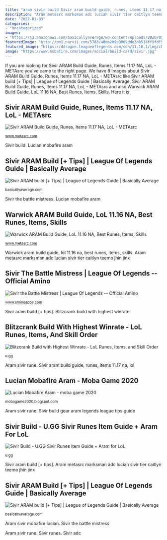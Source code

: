 ```yaml
---
title: "aram sivir build Sivir aram build guide, runes, items 11.17 na, lol"
description: "Aram metasrc marksman adc lucian sivir tier caitlyn teemo jhin jinx"
date: "2022-01-03"
categories:
- "Uncategorized"
images:
- "https://s3.amazonaws.com/basicallyaverage/wp-content/uploads/2020/05/04161504/lethal-tempo-triumph-domination-precision-runes-768x512.jpg"
featuredImage: "http://pm1.narvii.com/5783/48da289b3869dde3b8518ff9fdf57730f456646a_hq.jpg"
featured_image: "https://ddragon.leagueoflegends.com/cdn/11.16.1/img/champion/Volibear.png"
image: "https://www.mobafire.com/images/social/build-card/sivir.jpg"
---
```


If you are looking for Sivir ARAM Build Guide, Runes, Items 11.17 NA, LoL - METAsrc you've came to the right page. We have 8 Images about Sivir ARAM Build Guide, Runes, Items 11.17 NA, LoL - METAsrc like Sivir ARAM build [+ Tips] | League of Legends Guide | Basically Average, Sivir ARAM Build Guide, Runes, Items 11.17 NA, LoL - METAsrc and also Warwick ARAM Build Guide, LoL 11.16 NA, Best Runes, Items, Skills. Here it is:

## Sivir ARAM Build Guide, Runes, Items 11.17 NA, LoL - METAsrc

![Sivir ARAM Build Guide, Runes, Items 11.17 NA, LoL - METAsrc](https://www.metasrc.com/assets/v/3.22.2/images/tags/marksman_icon.png "Sivir adc")

<small>www.metasrc.com</small>

Sivir build. Lucian mobafire aram

## Sivir ARAM Build [+ Tips] | League Of Legends Guide | Basically Average

![Sivir ARAM build [+ Tips] | League of Legends Guide | Basically Average](https://s3.amazonaws.com/basicallyaverage/wp-content/uploads/2020/05/04161504/lethal-tempo-triumph-domination-precision-runes-768x512.jpg "Sivir build gear aram legends league tips guide")

<small>basicallyaverage.com</small>

Sivir the battle mistress. Lucian mobafire aram

## Warwick ARAM Build Guide, LoL 11.16 NA, Best Runes, Items, Skills

![Warwick ARAM Build Guide, LoL 11.16 NA, Best Runes, Items, Skills](https://ddragon.leagueoflegends.com/cdn/11.16.1/img/champion/Volibear.png "Sivir the battle mistress")

<small>www.metasrc.com</small>

Warwick aram build guide, lol 11.16 na, best runes, items, skills. Aram metasrc marksman adc lucian sivir tier caitlyn teemo jhin jinx

## Sivir The Battle Mistress | League Of Legends -- Official Amino

![Sivir the Battle Mistress | League Of Legends -- Official Amino](http://pm1.narvii.com/5783/48da289b3869dde3b8518ff9fdf57730f456646a_hq.jpg "Aram metasrc marksman adc lucian sivir tier caitlyn teemo jhin jinx")

<small>www.aminoapps.com</small>

Sivir aram build [+ tips]. Blitzcrank build with highest winrate

## Blitzcrank Build With Highest Winrate - LoL Runes, Items, And Skill Order

![Blitzcrank Build with Highest Winrate - LoL Runes, Items, and Skill Order](https://static.u.gg/assets/lol/riot_static/11.13.1/img/spell/PowerFist.png "Sivir aram build guide, runes, items 11.17 na, lol")

<small>u.gg</small>

Aram sivir rune. Sivir aram build guide, runes, items 11.17 na, lol

## Lucian Mobafire Aram - Moba Game 2020

![Lucian Mobafire Aram - moba game 2020](https://www.mobafire.com/images/social/build-card/sivir.jpg "Warwick aram build guide, lol 11.16 na, best runes, items, skills")

<small>mobagame2020.blogspot.com</small>

Aram sivir rune. Sivir build gear aram legends league tips guide

## Sivir Build - U.GG Sivir Runes Item Guide + Aram For LoL

![Sivir Build - U.GG Sivir Runes Item Guide + Aram for LoL](https://static.u.gg/assets/lol/riot_static/10.14.1/img/spell/SivirE.png "Sivir build")

<small>u.gg</small>

Sivir aram build [+ tips]. Aram metasrc marksman adc lucian sivir tier caitlyn teemo jhin jinx

## Sivir ARAM Build [+ Tips] | League Of Legends Guide | Basically Average

![Sivir ARAM build [+ Tips] | League of Legends Guide | Basically Average](https://s3.amazonaws.com/basicallyaverage/wp-content/uploads/2020/05/04161309/sivir-gear-set.jpg "Sivir the battle mistress")

<small>basicallyaverage.com</small>

Aram sivir mobafire lucian. Sivir the battle mistress

Aram sivir rune. Sivir runes. Sivir adc
